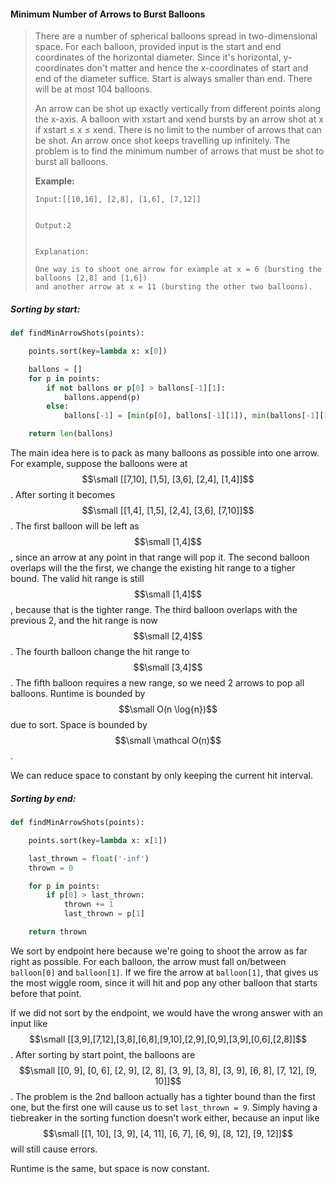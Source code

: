 #### Minimum Number of Arrows to Burst Balloons

> There are a number of spherical balloons spread in two-dimensional space. For each balloon, provided input is the start and end coordinates of the horizontal diameter. Since it's horizontal, y-coordinates don't matter and hence the x-coordinates of start and end of the diameter suffice. Start is always smaller than end. There will be at most 104 balloons.
>
> An arrow can be shot up exactly vertically from different points along the x-axis. A balloon with xstart and xend bursts by an arrow shot at x if xstart ≤ x ≤ xend. There is no limit to the number of arrows that can be shot. An arrow once shot keeps travelling up infinitely. The problem is to find the minimum number of arrows that must be shot to burst all balloons.
>
> **Example:**
>
> ```
> Input:[[10,16], [2,8], [1,6], [7,12]]
>
>
> Output:2
>
>
> Explanation:
>
> One way is to shoot one arrow for example at x = 6 (bursting the balloons [2,8] and [1,6]) 
> and another arrow at x = 11 (bursting the other two balloons).
> ```

##### Sorting by start:

```py
def findMinArrowShots(points):

    points.sort(key=lambda x: x[0])

    ballons = []
    for p in points:
        if not ballons or p[0] > ballons[-1][1]:
            ballons.append(p)
        else:
            ballons[-1] = [min(p[0], ballons[-1][1]), min(ballons[-1][1], p[1])]

    return len(ballons)
```

The main idea here is to pack as many balloons as possible into one arrow. For example, suppose the balloons were at $$\small [[7,10], [1,5], [3,6], [2,4], [1,4]]$$. After sorting it becomes $$\small [[1,4], [1,5], [2,4], [3,6], [7,10]]$$. The first balloon will be left as $$\small [1,4]$$, since an arrow at any point in that range will pop it. The second balloon overlaps will the the first, we change the existing hit range to a tigher bound. The valid hit range is still $$\small [1,4]$$, because that is the tighter range. The third balloon overlaps with the previous 2, and the hit range is now $$\small [2,4]$$. The fourth balloon change the hit range to $$\small [3,4]$$. The fifth balloon requires a new range, so we need 2 arrows to pop all balloons. Runtime is bounded by $$\small O(n \log{n})$$ due to sort. Space is bounded by $$\small \mathcal O(n)$$.

We can reduce space to constant by only keeping the current hit interval.

##### Sorting by end:

```py
def findMinArrowShots(points):

    points.sort(key=lambda x: x[1])

    last_thrown = float('-inf')
    thrown = 0

    for p in points:
        if p[0] > last_thrown:
            thrown += 1
            last_thrown = p[1]

    return thrown
```

We sort by endpoint here because we're going to shoot the arrow as far right as possible. For each balloon, the arrow must fall on/between `balloon[0]` and `balloon[1]`. If we fire the arrow at `balloon[1]`, that gives us the most wiggle room, since it will hit and pop any other balloon that starts before that point. 

If we did not sort by the endpoint, we would have the wrong answer with an input like $$\small [[3,9],[7,12],[3,8],[6,8],[9,10],[2,9],[0,9],[3,9],[0,6],[2,8]]$$.  After sorting by start point, the balloons are $$\small [[0, 9], [0, 6], [2, 9], [2, 8], [3, 9], [3, 8], [3, 9], [6, 8], [7, 12], [9, 10]]$$. The problem is the 2nd balloon actually has a tighter bound than the first one, but the first one will cause us to set `last_thrown = 9`. Simply having a tiebreaker in the sorting function doesn't work either, because an input like $$\small [[1, 10], [3, 9], [4, 11], [6, 7], [6, 9], [8, 12], [9, 12]]$$ will still cause errors. 

Runtime is the same, but space is now constant.

